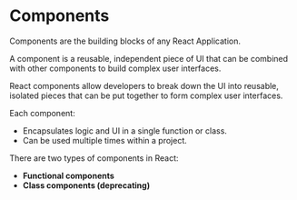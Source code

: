 # Components

Components are the building blocks of any React Application.

A component is a reusable, independent piece of UI that can be combined with other components to build complex user interfaces.

React components allow developers to break down the UI into reusable, isolated pieces that can be put together to form complex user interfaces.

Each component:

- Encapsulates logic and UI in a single function or class.
- Can be used multiple times within a project.

There are two types of components in React:

- **Functional components**
- **Class components (deprecating)**